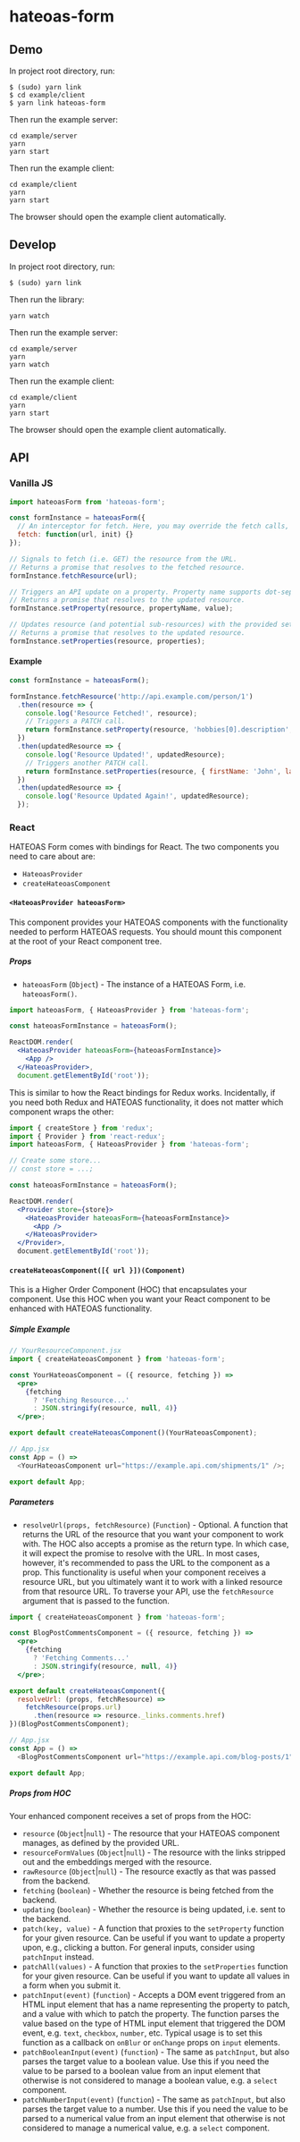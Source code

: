 # hateoas-form

## Demo

In project root directory, run:

```
$ (sudo) yarn link
$ cd example/client
$ yarn link hateoas-form
```

Then run the example server:

```
cd example/server
yarn
yarn start
```

Then run the example client:

```
cd example/client
yarn
yarn start
```

The browser should open the example client automatically.

## Develop

In project root directory, run:

```
$ (sudo) yarn link
```

Then run the library:

```
yarn watch
```

Then run the example server:

```
cd example/server
yarn
yarn watch
```

Then run the example client:

```
cd example/client
yarn
yarn start
```

The browser should open the example client automatically.

## API

### Vanilla JS
```js
import hateoasForm from 'hateoas-form';

const formInstance = hateoasForm({
  // An interceptor for fetch. Here, you may override the fetch calls, for instance appending an authorization header.
  fetch: function(url, init) {}
});

// Signals to fetch (i.e. GET) the resource from the URL.
// Returns a promise that resolves to the fetched resource.
formInstance.fetchResource(url);

// Triggers an API update on a property. Property name supports dot-separated syntax and brackets for arrays.
// Returns a promise that resolves to the updated resource.
formInstance.setProperty(resource, propertyName, value);

// Updates resource (and potential sub-resources) with the provided set of properties.
// Returns a promise that resolves to the updated resource.
formInstance.setProperties(resource, properties);
```

#### Example

```js
const formInstance = hateoasForm();

formInstance.fetchResource('http://api.example.com/person/1')
  .then(resource => {
    console.log('Resource Fetched!', resource);
    // Triggers a PATCH call.
    return formInstance.setProperty(resource, 'hobbies[0].description', 'Love HATEOAS');
  })
  .then(updatedResource => {
    console.log('Resource Updated!', updatedResource);
    // Triggers another PATCH call.
    return formInstance.setProperties(resource, { firstName: 'John', lastName: 'Doe' });
  })
  .then(updatedResource => {
    console.log('Resource Updated Again!', updatedResource);
  });
```

### React

HATEOAS Form comes with bindings for React. The two components you need to care about are:

- `HateoasProvider`
- `createHateoasComponent`

#### `<HateoasProvider hateoasForm>`

This component provides your HATEOAS components with the functionality needed to perform HATEOAS requests. You should mount this component at the root of your React component tree.

##### Props

- `hateoasForm` (`Object`) - The instance of a HATEOAS Form, i.e. `hateoasForm()`.

```jsx
import hateoasForm, { HateoasProvider } from 'hateoas-form';

const hateoasFormInstance = hateoasForm();

ReactDOM.render(
  <HateoasProvider hateoasForm={hateoasFormInstance}>
    <App />
  </HateoasProvider>,
  document.getElementById('root'));
```

This is similar to how the React bindings for Redux works. Incidentally, if you need both Redux and HATEOAS functionality, it does not matter which component wraps the other:

```jsx
import { createStore } from 'redux';
import { Provider } from 'react-redux';
import hateoasForm, { HateoasProvider } from 'hateoas-form';

// Create some store...
// const store = ...;

const hateoasFormInstance = hateoasForm();

ReactDOM.render(
  <Provider store={store}>
    <HateoasProvider hateoasForm={hateoasFormInstance}>
      <App />
    </HateoasProvider>
  </Provider>,
  document.getElementById('root'));
```

#### `createHateoasComponent([{ url }])(Component)`

This is a Higher Order Component (HOC) that encapsulates your component. Use this HOC when you want your React component to be enhanced with HATEOAS functionality.

##### Simple Example

```jsx
// YourResourceComponent.jsx
import { createHateoasComponent } from 'hateoas-form';

const YourHateoasComponent = ({ resource, fetching }) =>
  <pre>
    {fetching
      ? 'Fetching Resource...'
      : JSON.stringify(resource, null, 4)}
  </pre>;

export default createHateoasComponent()(YourHateoasComponent);

// App.jsx
const App = () =>
  <YourHateoasComponent url="https://example.api.com/shipments/1" />;

export default App;
```

##### Parameters

- `resolveUrl(props, fetchResource)` (`Function`) - Optional. A function that returns the URL of the resource that you want your component to work with. The HOC also accepts a promise as the return type. In which case, it will expect the promise to resolve with the URL. In most cases, however, it's recommended to pass the URL to the component as a prop. This functionality is useful when your component receives a resource URL, but you ultimately want it to work with a linked resource from that resource URL. To traverse your API, use the `fetchResource` argument that is passed to the function.

```jsx
import { createHateoasComponent } from 'hateoas-form';

const BlogPostCommentsComponent = ({ resource, fetching }) =>
  <pre>
    {fetching
      ? 'Fetching Comments...'
      : JSON.stringify(resource, null, 4)}
  </pre>;

export default createHateoasComponent({
  resolveUrl: (props, fetchResource) =>
    fetchResource(props.url)
      .then(resource => resource._links.comments.href)
})(BlogPostCommentsComponent);

// App.jsx
const App = () =>
  <BlogPostCommentsComponent url="https://example.api.com/blog-posts/1" />;

export default App;
```

##### Props from HOC

Your enhanced component receives a set of props from the HOC:

- `resource` (`Object`|`null`) - The resource that your HATEOAS component manages, as defined by the provided URL.
- `resourceFormValues` (`Object`|`null`) - The resource with the links stripped out and the embeddings merged with the resource.
- `rawResource` (`Object`|`null`) - The resource exactly as that was passed from the backend.
- `fetching` (`boolean`) - Whether the resource is being fetched from the backend.
- `updating` (`boolean`) - Whether the resource is being updated, i.e. sent to the backend.
- `patch(key, value)` - A function that proxies to the `setProperty` function for your given resource. Can be useful if you want to update a property upon, e.g., clicking a button. For general inputs, consider using `patchInput` instead.
- `patchAll(values)` - A function that proxies to the `setProperties` function for your given resource. Can be useful if you want to update all values in a form when you submit it.
- `patchInput(event)` (`function`) - Accepts a DOM event triggered from an HTML input element that has a name representing the property to patch, and a value with which to patch the property. The function parses the value based on the type of HTML input element that triggered the DOM event, e.g. `text`, `checkbox`, `number`, etc. Typical usage is to set this function as a callback on `onBlur` or `onChange` props on `input` elements.
- `patchBooleanInput(event)` (`function`) - The same as `patchInput`, but also parses the target value to a boolean value. Use this if you need the value to be parsed to a boolean value from an input element that otherwise is not considered to manage a boolean value, e.g. a `select` component.
- `patchNumberInput(event)` (`function`) - The same as `patchInput`, but also parses the target value to a number. Use this if you need the value to be parsed to a numerical value from an input element that otherwise is not considered to manage a numerical value, e.g. a `select` component.
